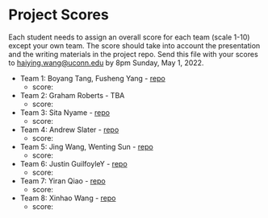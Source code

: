 # Project Scores

Each student needs to assign an overall score for each team (scale 1-10) except
your own team. The score should take into account the presentation and the writing materials in the project repo. Send this file with your scores to <haiying.wang@uconn.edu> by 8pm Sunday, May 1, 2022.

- Team 1: Boyang Tang, Fusheng Yang - [repo](https://github.com/STAT5125-UConn/final-project-gadfly-jl)
  - score:
- Team 2: Graham Roberts - TBA
  - score:
- Team 3: Sita Nyame - [repo](https://github.com/STAT5125-UConn/final-project-publish-ji)
  - score:
- Team 4: Andrew Slater - [repo](https://github.com/STAT5125-UConn/final-project-craps)
  - score:
- Team 5: Jing Wang, Wenting Sun - [repo](https://github.com/STAT5125-UConn/final-project-poker-similation)
  - score:
- Team 6: Justin GuilfoyleY - [repo](https://github.com/STAT5125-UConn/final-project-jump-jl)
  - score:
- Team 7: Yiran Qiao - [repo](https://github.com/STAT5125-UConn/final-project-pycall-jl)
  - score:
- Team 8: Xinhao Wang - [repo](https://github.com/STAT5125-UConn/final-project-matlab-jl)
  - score:
